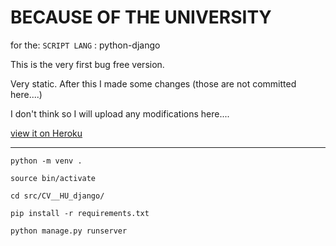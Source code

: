 # BECAUSE OF THE UNIVERSITY

for the: `SCRIPT LANG` : python-django

This is the very first bug free version.

Very static. After this I made some changes (those are not committed here....)

I don't think so I will upload any modifications here....

[view it on Heroku](https://dabzse-cv-herokuapp.com)

----------

`python -m venv .`

`source bin/activate`

`cd src/CV__HU_django/`

`pip install -r requirements.txt`

`python manage.py runserver`
